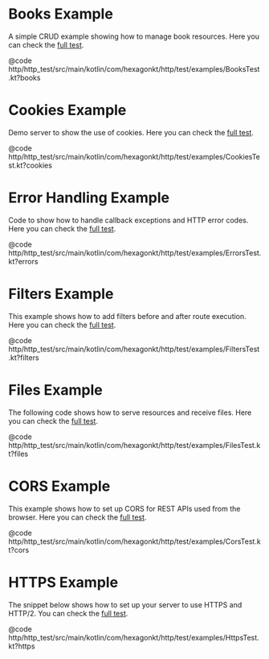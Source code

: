 
# Books Example
A simple CRUD example showing how to manage book resources. Here you can check the
[full test](https://github.com/hexagonkt/hexagon/blob/master/http/http_test/src/main/kotlin/com/hexagonkt/http/test/examples/BooksTest.kt).

@code http/http_test/src/main/kotlin/com/hexagonkt/http/test/examples/BooksTest.kt?books

# Cookies Example
Demo server to show the use of cookies. Here you can check the
[full test](https://github.com/hexagonkt/hexagon/blob/master/http/http_test/src/main/kotlin/com/hexagonkt/http/test/examples/CookiesTest.kt).

@code http/http_test/src/main/kotlin/com/hexagonkt/http/test/examples/CookiesTest.kt?cookies

# Error Handling Example
Code to show how to handle callback exceptions and HTTP error codes. Here you can check the
[full test](https://github.com/hexagonkt/hexagon/blob/master/http/http_test/src/main/kotlin/com/hexagonkt/http/test/examples/ErrorsTest.kt).

@code http/http_test/src/main/kotlin/com/hexagonkt/http/test/examples/ErrorsTest.kt?errors

# Filters Example
This example shows how to add filters before and after route execution. Here you can check the
[full test](https://github.com/hexagonkt/hexagon/blob/master/http/http_test/src/main/kotlin/com/hexagonkt/http/test/examples/FiltersTest.kt).

@code http/http_test/src/main/kotlin/com/hexagonkt/http/test/examples/FiltersTest.kt?filters

# Files Example
The following code shows how to serve resources and receive files. Here you can check the
[full test](https://github.com/hexagonkt/hexagon/blob/master/http/http_test/src/main/kotlin/com/hexagonkt/http/test/examples/FilesTest.kt).

@code http/http_test/src/main/kotlin/com/hexagonkt/http/test/examples/FilesTest.kt?files

# CORS Example
This example shows how to set up CORS for REST APIs used from the browser. Here you can check the
[full test](https://github.com/hexagonkt/hexagon/blob/master/http/http_test/src/main/kotlin/com/hexagonkt/http/test/examples/CorsTest.kt).

@code http/http_test/src/main/kotlin/com/hexagonkt/http/test/examples/CorsTest.kt?cors

# HTTPS Example
The snippet below shows how to set up your server to use HTTPS and HTTP/2. You can check the
[full test](https://github.com/hexagonkt/hexagon/blob/master/http/http_test/src/main/kotlin/com/hexagonkt/http/test/examples/HttpsTest.kt).

@code http/http_test/src/main/kotlin/com/hexagonkt/http/test/examples/HttpsTest.kt?https
